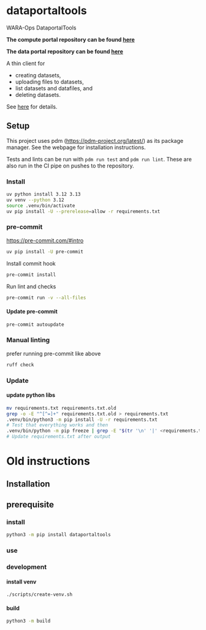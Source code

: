 # dataportaltools
 WARA-Ops DataportalTools

<b>The compute portal repository can be found [here](https://gitlab.internal.ericsson.com/autodc/jupyterk8s)</b>

<b>The data portal repository can be found [here](https://gitlab.internal.ericsson.com/autodc/wcib)</b>

A thin client for

- creating datasets,
- uploading files to datasets,
- list datasets and datafiles, and
- deleting datasets.

See [here](./src/README.md) for details.

## Setup

This project uses pdm (https://pdm-project.org/latest/) as its package manager. See the webpage for installation instructions.

Tests and lints can be run with `pdm run test` and `pdm run lint`. These are also run in the CI pipe on pushes to the repository.

### Install
``` bash
uv python install 3.12 3.13
uv venv --python 3.12
source .venv/bin/activate
uv pip install -U --prerelease=allow -r requirements.txt
```

### pre-commit
https://pre-commit.com/#intro
``` bash
uv pip install -U pre-commit
```

Install commit hook
``` bash
pre-commit install
```

Run lint and checks
``` bash
pre-commit run -v --all-files
```

#### Update pre-commit
``` bash
pre-commit autoupdate
```

### Manual linting
prefer running pre-commit like above
``` bash
ruff check
```

### Update

#### update python libs

``` bash
mv requirements.txt requirements.txt.old
grep -o -E "^[^=]+" requirements.txt.old > requirements.txt
.venv/bin/python3 -m pip install -U -r requirements.txt
# Test that everything works and then
.venv/bin/python -m pip freeze | grep -E "$(tr '\n' '|' <requirements.txt | sed 's/|$//')"
# Update requirements.txt after output
```

# Old instructions
## Installation
## prerequisite

### install
``` bash
python3 -m pip install dataportaltools
```

### use

### development
#### install venv
```
./scripts/create-venv.sh
```
#### build
``` bash
python3 -m build
```

